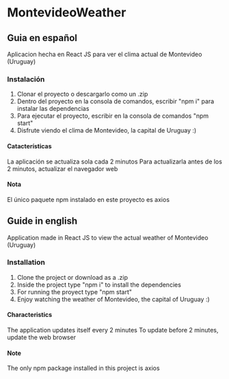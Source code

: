 # MontevideoWeather
## Guia en español
Aplicacion hecha en React JS para ver el clima actual de Montevideo (Uruguay)

### Instalación
1. Clonar el proyecto o descargarlo como un .zip
2. Dentro del proyecto en la consola de comandos, escribir "npm i" para instalar las dependencias
3. Para ejecutar el proyecto, escribir en la consola de comandos "npm start"
4. Disfrute viendo el clima de Montevideo, la capital de Uruguay :)

#### Catacterísticas
La aplicación se actualiza sola cada 2 minutos
Para actualizarla antes de los 2 minutos, actualizar el navegador web

#### Nota
El único paquete npm instalado en este proyecto es axios

## Guide in english
Application made in React JS to view the actual weather of Montevideo (Uruguay)

### Installation
1. Clone the project or download as a .zip
2. Inside the project type "npm i" to install the dependencies
3. For running the proyect type "npm start"
4. Enjoy watching the weather of Montevideo, the capital of Uruguay :)

#### Characteristics
The application updates itself every 2 minutes
To update before 2 minutes, update the web browser

#### Note
The only npm package installed in this project is axios
